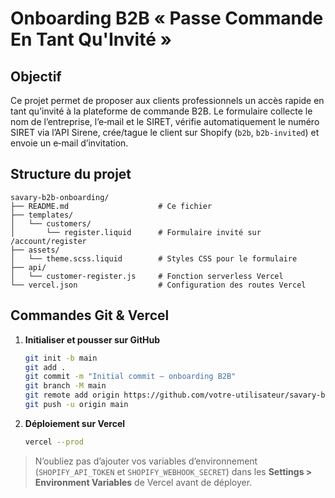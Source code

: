 # Onboarding B2B « Passe Commande En Tant Qu'Invité »

## Objectif
Ce projet permet de proposer aux clients professionnels un accès rapide en tant qu’invité à la plateforme de commande B2B. Le formulaire collecte le nom de l’entreprise, l’e‑mail et le SIRET, vérifie automatiquement le numéro SIRET via l’API Sirene, crée/tague le client sur Shopify (`b2b`, `b2b-invited`) et envoie un e‑mail d’invitation.

## Structure du projet

```
savary-b2b-onboarding/
├── README.md                    # Ce fichier
├── templates/
│   └── customers/
│       └── register.liquid      # Formulaire invité sur /account/register
├── assets/
│   └── theme.scss.liquid        # Styles CSS pour le formulaire
├── api/
│   └── customer-register.js     # Fonction serverless Vercel
└── vercel.json                  # Configuration des routes Vercel
```

## Commandes Git & Vercel

1. **Initialiser et pousser sur GitHub**
   ```bash
   git init -b main
   git add .
   git commit -m "Initial commit – onboarding B2B"
   git branch -M main
   git remote add origin https://github.com/votre‑utilisateur/savary-b2b-onboarding.git
   git push -u origin main
   ```

2. **Déploiement sur Vercel**
   ```bash
   vercel --prod
   ```

> N’oubliez pas d’ajouter vos variables d’environnement (`SHOPIFY_API_TOKEN` et `SHOPIFY_WEBHOOK_SECRET`) dans les **Settings > Environment Variables** de Vercel avant de déployer.


